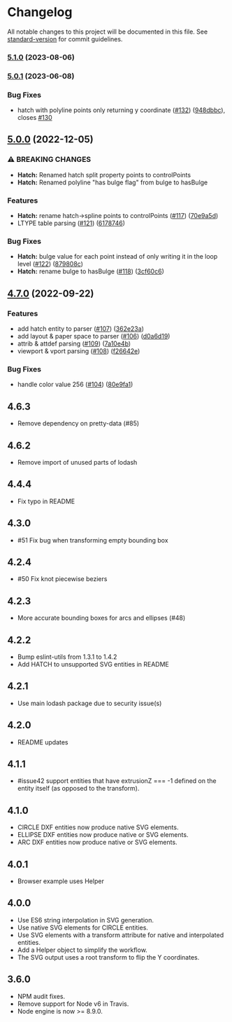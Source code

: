 # Changelog

All notable changes to this project will be documented in this file. See [standard-version](https://github.com/conventional-changelog/standard-version) for commit guidelines.

### [5.1.0](https://github.com/AlexanderBelokon/dxf/compare/v5.0.1...v5.1.0) (2023-08-06)

### [5.0.1](https://github.com/AlexanderBelokon/dxf/compare/v5.0.0...v5.0.1) (2023-06-08)


### Bug Fixes

* hatch with polyline points only returning y coordinate ([#132](https://github.com/skymakerolof/dxf/issues/132)) ([948dbbc](https://github.com/skymakerolof/dxf/commit/948dbbcd5e03ac064020b9c1d0b231dced895e7a)), closes [#130](https://github.com/skymakerolof/dxf/issues/130)

## [5.0.0](https://github.com/skymakerolof/dxf/compare/v4.7.0...v5.0.0) (2022-12-05)


### ⚠ BREAKING CHANGES

* **Hatch:** Renamed hatch split property points to controlPoints
* **Hatch:** Renamed polyline "has bulge flag" from bulge to hasBulge

### Features

* **Hatch:** rename hatch->spline points to controlPoints ([#117](https://github.com/skymakerolof/dxf/issues/117)) ([70e9a5d](https://github.com/skymakerolof/dxf/commit/70e9a5d46906f2f1984366df24adf80fd97c454b))
* LTYPE table parsing ([#121](https://github.com/skymakerolof/dxf/issues/121)) ([6178746](https://github.com/skymakerolof/dxf/commit/6178746ee887eb1fbacb060cfc952d07d5264173))


### Bug Fixes

* **Hatch:** bulge value for each point instead of only writing it in the loop level ([#122](https://github.com/skymakerolof/dxf/issues/122)) ([879808c](https://github.com/skymakerolof/dxf/commit/879808cde1d369b36c731b85ac4596f7ed032efe))
* **Hatch:** rename bulge to hasBulge ([#118](https://github.com/skymakerolof/dxf/issues/118)) ([3cf60c6](https://github.com/skymakerolof/dxf/commit/3cf60c6a1f5cc1711a315222a87a75fc5677041a))

## [4.7.0](https://github.com/skymakerolof/dxf/compare/v4.6.3...v4.7.0) (2022-09-22)

### Features

- add hatch entity to parser ([#107](https://github.com/skymakerolof/dxf/issues/107)) ([362e23a](https://github.com/skymakerolof/dxf/commit/362e23a2cc9e34ecfd1345d576a2138c375fcecb))
- add layout & paper space to parser ([#106](https://github.com/skymakerolof/dxf/issues/106)) ([d0a6d19](https://github.com/skymakerolof/dxf/commit/d0a6d19e34645aad208642105d381a76f97c5902))
- attrib & attdef parsing ([#109](https://github.com/skymakerolof/dxf/issues/109)) ([7a10e4b](https://github.com/skymakerolof/dxf/commit/7a10e4bd7a752a6adbd72f3a0b0e5e5ec7110f3d))
- viewport & vport parsing ([#108](https://github.com/skymakerolof/dxf/issues/108)) ([f26642e](https://github.com/skymakerolof/dxf/commit/f26642e8e338c4e85cbc1ab135e0c7f0f68029f6))

### Bug Fixes

- handle color value 256 ([#104](https://github.com/skymakerolof/dxf/issues/104)) ([80e9fa1](https://github.com/skymakerolof/dxf/commit/80e9fa119afaf5b3e5f4dcd73583c4a63b0876a8))

## 4.6.3

- Remove dependency on pretty-data (#85)

## 4.6.2

- Remove import of unused parts of lodash

## 4.4.4

- Fix typo in README

## 4.3.0

- #51 Fix bug when transforming empty bounding box

## 4.2.4

- #50 Fix knot piecewise beziers

## 4.2.3

- More accurate bounding boxes for arcs and ellipses (#48)

## 4.2.2

- Bump eslint-utils from 1.3.1 to 1.4.2
- Add HATCH to unsupported SVG entities in README

## 4.2.1

- Use main lodash package due to security issue(s)

## 4.2.0

- README updates

## 4.1.1

- #issue42 support entities that have extrusionZ === -1 defined on the entity itself (as opposed to the transform).

## 4.1.0

- CIRCLE DXF entities now produce native <circle /> SVG elements.
- ELLIPSE DXF entities now produce native <path d="A..."/> or <ellipse /> SVG elements.
- ARC DXF entities now produce native <path d="A..."/> or <ellipse /> SVG elements.

## 4.0.1

- Browser example uses Helper

## 4.0.0

- Use ES6 string interpolation in SVG generation.
- Use native SVG <circle /> elements for CIRCLE entities.
- Use SVG <g/> elements with a transform attribute for native and interpolated entities.
- Add a Helper object to simplify the workflow.
- The SVG output uses a root transform to flip the Y coordinates.

## 3.6.0

- NPM audit fixes.
- Remove support for Node v6 in Travis.
- Node engine is now >= 8.9.0.
